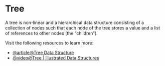# Tree

A tree is non-linear and a hierarchical data structure consisting of a collection of nodes such that each node of the tree stores a value and a list of references to other nodes (the “children”).

Visit the following resources to learn more:

- [@article@Tree Data Structure](https://www.programiz.com/dsa/trees)
- [@video@Tree | Illustrated Data Structures](https://www.youtube.com/watch?v=S2W3SXGPVyU)
